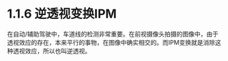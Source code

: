 # 1.1.6 逆透视变换IPM

在自动/辅助驾驶中，车道线的检测非常重要。在前视摄像头拍摄的图像中，由于透视效应的存在，本来平行的事物，在图像中确实相交的。而IPM变换就是消除这种透视效应，所以也叫逆透视。
